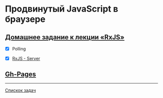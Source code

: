 # Продвинутый JavaScript в браузере

## [Домашнее задание к лекции «RxJS»](https://github.com/netology-code/ahj-homeworks/tree/simplification/rxjs)

- [x] Polling
- [x] [RxJS - Server](https://netology-ahj-http-heroku.herokuapp.com/)


## [Gh-Pages](https://tomsg03.github.io/ahj-rxjs-polling/messages/unread)

---
[Спискок задач](https://github.com/TomSG03/ahs-homeworks-list)
